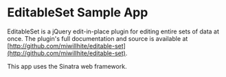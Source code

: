 EditableSet Sample App
======================

EditableSet is a jQuery edit-in-place plugin for editing entire sets of data at once. The plugin's full documentation and source is available at [http://github.com/miwillhite/editable-set](http://github.com/miwillhite/editable-set).

This app uses the Sinatra web framework.


